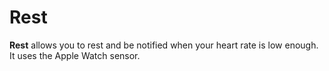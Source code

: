 # Rest

**Rest** allows you to rest and be notified when your heart rate is low enough.
It uses the Apple Watch sensor.
